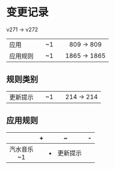 # 变更记录

v271 -> v272

||||||
|-|:-:|:-:|:-:|:-:|
|应用||~1||809 -> 809|
|应用规则||~1||1865 -> 1865|

## 规则类别

||||||
|-|:-:|:-:|:-:|:-:|
|更新提示||~1||214 -> 214|

## 应用规则

||+|~|-|
|:-:|-|-|-|
|汽水音乐<br>~1||<li>更新提示||
